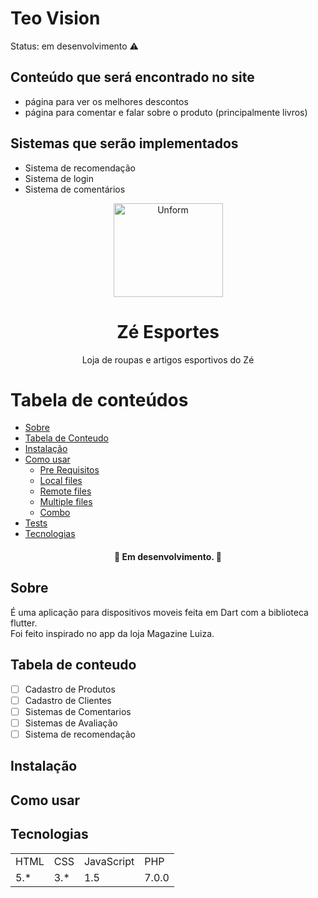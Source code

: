 # Teo Vision

Status: em desenvolvimento ⚠️

## Conteúdo que será encontrado no site

+ página para ver os melhores descontos
+ página para comentar e falar sobre o produto (principalmente livros)

## Sistemas que serão implementados

+ Sistema de recomendação
+ Sistema de login
+ Sistema de comentários



<p align="center">
  <a href="https://unform.dev">
    <img src="img/Logo.png" height="150" width="175" alt="Unform" />
  </a>
</p>
<h1 align="center">Zé Esportes</h1> 

<p align="center">Loja de roupas e artigos esportivos do Zé</p>

Tabela de conteúdos
=================
<!--ts-->
   * [Sobre](#Sobre)
   * [Tabela de Conteudo](#tabela-de-conteudo)
   * [Instalação](#instalacao)
   * [Como usar](#como-usar)
      * [Pre Requisitos](#pre-requisitos)
      * [Local files](#local-files)
      * [Remote files](#remote-files)
      * [Multiple files](#multiple-files)
      * [Combo](#combo)
   * [Tests](#testes)
   * [Tecnologias](#tecnologias)
<!--te-->

<h4 align="center"> 
	🚧  Em desenvolvimento.  🚧
</h4>

## Sobre

 É uma aplicação para dispositivos moveis feita em Dart com a biblioteca flutter.
 <br>
 Foi feito inspirado no app da loja Magazine Luiza.

## Tabela de conteudo

- [ ] Cadastro de Produtos
- [ ] Cadastro de Clientes
- [ ] Sistemas de Comentarios
- [ ] Sistemas de Avaliação
- [ ] Sistema de recomendação

## Instalação

## Como usar

## Tecnologias

<table>
    <tr>
    <td>HTML</td>
    <td>CSS</td>
    <td>JavaScript</td>
    <td>PHP</td>
    </tr>
    <tr>
    <td>5.*</td>
    <td>3.*</td>
    <td>1.5</td>
    <td>7.0.0</td>
    </tr>
</table>